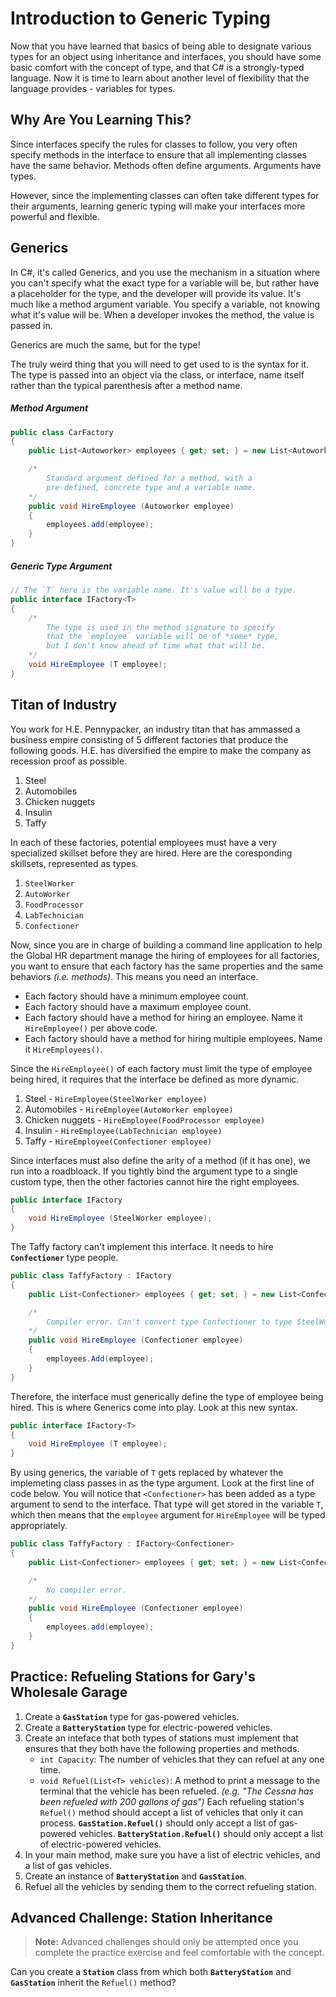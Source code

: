 # Introduction to Generic Typing

Now that you have learned that basics of being able to designate various types for an object using inheritance and interfaces, you should have some basic comfort with the concept of type, and that C# is a strongly-typed language. Now it is time to learn about another level of flexibility that the language provides - variables for types.

## Why Are You Learning This?

Since interfaces specify the rules for classes to follow, you very often specify methods in the interface to ensure that all implementing classes have the same behavior. Methods often define arguments. Arguments have types.

However, since the implementing classes can often take different types for their arguments, learning generic typing will make your interfaces more powerful and flexible.

## Generics

In C#, it's called Generics, and you use the mechanism in a situation where you can't specify what the exact type for a variable will be, but rather have a placeholder for the type, and the developer will provide its value. It's much like a method argument variable. You specify a variable, not knowing what it's value will be. When a developer invokes the method, the value is passed in.

Generics are much the same, but for the type!

The truly weird thing that you will need to get used to is the syntax for it. The type is passed into an object via the class, or interface, name itself rather than the typical parenthesis after a method name.

##### Method Argument

```cs
public class CarFactory
{
    public List<Autoworker> employees { get; set; } = new List<Autoworker>();

    /*
        Standard argument defined for a method, with a
        pre-defined, concrete type and a variable name.
    */
    public void HireEmployee (Autoworker employee)
    {
        employees.add(employee);
    }
}
```

##### Generic Type Argument

```cs
// The `T` here is the variable name. It's value will be a type.
public interface IFactory<T>
{
    /*
        The type is used in the method signature to specify
        that the `employee` variable will be of *some* type,
        but I don't know ahead of time what that will be.
    */
    void HireEmployee (T employee);
}
```

## Titan of Industry

You work for H.E. Pennypacker, an industry titan that has ammassed a business empire consisting of 5 different factories that produce the following goods. H.E. has diversified the empire to make the company as recession proof as possible.

1. Steel
1. Automobiles
1. Chicken nuggets
1. Insulin
1. Taffy

In each of these factories, potential employees must have a very specialized skillset before they are hired. Here are the coresponding skillsets, represented as types.

1. `SteelWorker`
1. `AutoWorker`
1. `FoodProcessor`
1. `LabTechnician`
1. `Confectioner`

Now, since you are in charge of building a command line application to help the Global HR department manage the hiring of employees for all factories, you want to ensure that each factory has the same properties and the same behaviors _(i.e. methods)_. This means you need an interface.

* Each factory should have a minimum employee count.
* Each factory should have a maximum employee count.
* Each factory should have a method for hiring an employee. Name it `HireEmployee()` per above code.
* Each factory should have a method for hiring multiple employees. Name it `HireEmployees()`.

Since the `HireEmployee()` of each factory must limit the type of employee being hired, it requires that the interface be defined as more dynamic.

1. Steel - `HireEmployee(SteelWorker employee)`
1. Automobiles - `HireEmployee(AutoWorker employee)`
1. Chicken nuggets - `HireEmployee(FoodProcessor employee)`
1. Insulin - `HireEmployee(LabTechnician employee)`
1. Taffy - `HireEmployee(Confectioner employee)`

Since interfaces must also define the arity of a method (if it has one), we run into a roadbloack. If you tightly bind the argument type to a single custom type, then the other factories cannot hire the right employees.

```cs
public interface IFactory
{
    void HireEmployee (SteelWorker employee);
}
```

The Taffy factory can't implement this interface. It needs to hire **`Confectioner`** type people.

```cs
public class TaffyFactory : IFactory
{
    public List<Confectioner> employees { get; set; } = new List<Confectioner>();

    /*
        Compiler error. Can't convert type Confectioner to type SteelWorker.
    */
    public void HireEmployee (Confectioner employee)
    {
        employees.Add(employee);
    }
}
```

Therefore, the interface must generically define the type of employee being hired. This is where Generics come into play. Look at this new syntax.

```cs
public interface IFactory<T>
{
    void HireEmployee (T employee);
}
```

By using generics, the variable of `T` gets replaced by whatever the implemeting class passes in as the type argument. Look at the first line of code below. You will notice that `<Confectioner>` has been added as a type argument to send to the interface. That type will get stored in the variable `T`, which then means that the `employee` argument for `HireEmployee` will be typed appropriately.

```cs
public class TaffyFactory : IFactory<Confectioner>
{
    public List<Confectioner> employees { get; set; } = new List<Confectioner>();

    /*
        No compiler error.
    */
    public void HireEmployee (Confectioner employee)
    {
        employees.add(employee);
    }
}
```

## Practice: Refueling Stations for Gary's Wholesale Garage

1. Create a **`GasStation`** type for gas-powered vehicles.
1. Create a **`BatteryStation`** type for electric-powered vehicles.
1. Create an inteface that both types of stations must implement that ensures that they both have the following properties and methods.
    * `int Capacity`: The number of vehicles that they can refuel at any one time.
    * `void Refuel(List<T> vehicles)`: A method to print a message to the terminal that the vehicle has been refueled. _(e.g. "The Cessna has been refueled with 200 gallons of gas")_ Each refueling station's `Refuel()` method should accept a list of vehicles that only it can process. **`GasStation.Refuel()`** should only accept a list of gas-powered vehicles. **`BatteryStation.Refuel()`** should only accept a list of electric-powered vehicles.
1. In your main method, make sure you have a list of electric vehicles, and a list of gas vehicles.
1. Create an instance of **`BatteryStation`** and **`GasStation`**.
1. Refuel all the vehicles by sending them to the correct refueling station.

## Advanced Challenge: Station Inheritance

> **Note:** Advanced challenges should only be attempted once you complete the practice exercise and feel comfortable with the concept.

Can you create a **`Station`** class from which both **`BatteryStation`** and **`GasStation`** inherit the `Refuel()` method?